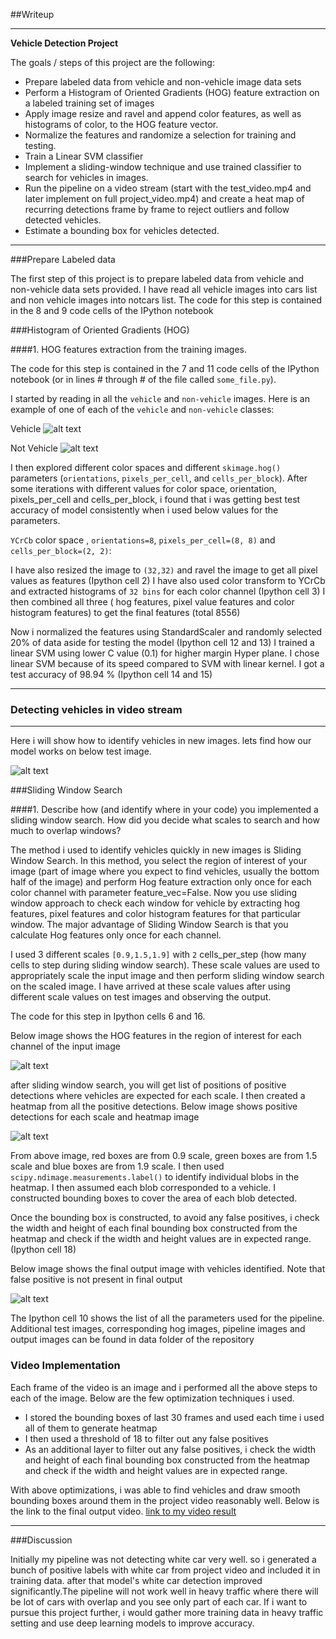 ##Writeup

---

**Vehicle Detection Project**

The goals / steps of this project are the following:

* Prepare labeled data from vehicle and non-vehicle image data sets
* Perform a Histogram of Oriented Gradients (HOG) feature extraction on a labeled training set of images
* Apply image resize and ravel and append color features, as well as histograms of color, to the HOG feature vector.
* Normalize the features and randomize a selection for training and testing.
* Train a Linear SVM classifier
* Implement a sliding-window technique and use trained classifier to search for vehicles in images.
* Run the pipeline on a video stream (start with the test_video.mp4 and later implement on full project_video.mp4) and create a heat map of recurring detections frame by frame to reject outliers and follow detected vehicles.
* Estimate a bounding box for vehicles detected.

[//]: # (Image References)
[image1]: ./data/pipeline_Images/Vehicle.png
[image2]: ./data/pipeline_Images/nonVehicle.png
[image3]: ./data/test_images/test4.jpg
[image4]: ./data/hog_test_images/4.png
[image5]: ./data/pipeline_Images/4.png
[image6]: ./data/test_images_output/test4.jpg
[video1]: ./data/output_videos/Projectvideo.mp4

---

###Prepare Labeled data

The first step of this project is to prepare labeled data from vehicle and non-vehicle data sets provided. I have read all vehicle images into cars list and non vehicle images into notcars list. The code for this step is contained in the 8 and 9 code cells of the IPython notebook 

###Histogram of Oriented Gradients (HOG)

####1. HOG features extraction from the training images.

The code for this step is contained in the 7 and 11 code cells of the IPython notebook (or in lines # through # of the file called `some_file.py`).  

I started by reading in all the `vehicle` and `non-vehicle` images.  Here is an example of one of each of the `vehicle` and `non-vehicle` classes:

Vehicle
![alt text][image1]

Not Vehicle
![alt text][image2]

I then explored different color spaces and different `skimage.hog()` parameters (`orientations`, `pixels_per_cell`, and `cells_per_block`).  After some iterations with different values for color space, orientation, pixels_per_cell and cells_per_block, i found that i was getting best test accuracy of model consistently when i used below values for the parameters.

`YCrCb` color space , `orientations=8`, `pixels_per_cell=(8, 8)` and `cells_per_block=(2, 2)`:


I have also resized the image to `(32,32)` and ravel the image to get all pixel values as features (Ipython cell 2)
I have also used color transform to YCrCb and extracted histograms of `32 bins` for each color channel (Ipython cell 3)
I then combined all three ( hog features, pixel value features and color histogram features) to get the final features (total 8556)

Now i normalized the features using StandardScaler and randomly selected 20% of data aside for testing the model (Ipython cell 12 and 13)
I trained a linear SVM using lower C value (0.1) for higher margin Hyper plane. I chose linear SVM because of its speed compared to SVM with linear kernel. I got a test accuracy of 98.94 % (Ipython cell 14 and 15)

---
### Detecting vehicles in video stream
---

Here i will show how to identify vehicles in new images. lets find how our model works on below test image.

![alt text][image3]


###Sliding Window Search

####1. Describe how (and identify where in your code) you implemented a sliding window search.  How did you decide what scales to search and how much to overlap windows?

The method i used to identify vehicles quickly in new images is Sliding Window Search. In this method, you select the region of interest of your image (part of image where you expect to find vehicles, usually the bottom half of the image) and perform Hog feature extraction only once for each color channel with parameter feature_vec=False. Now you use sliding window approach to check each window for vehicle by extracting hog features, pixel features and color histogram features for that particular window. The major advantage of Sliding Window Search is that you calculate Hog features only once for each channel.

I used 3 different scales `[0.9,1.5,1.9]` with `2` cells_per_step (how many cells to step during sliding window search). These scale values are used to appropriately scale the input image and then perform sliding window search on the scaled image. I have arrived at these scale values after using different scale values on test images and observing the output.

The code for this step in Ipython cells 6 and 16.

Below image shows the HOG features in the region of interest for each channel of the input image

![alt text][image4]


after sliding window search, you will get list of positions of positive detections where vehicles are expected for each scale. I then created a heatmap from all the positive detections. Below image shows positive detections for each scale and heatmap image

![alt text][image5]

From above image, red boxes are from 0.9 scale, green boxes are from 1.5 scale and blue boxes are from 1.9 scale. I then used `scipy.ndimage.measurements.label()` to identify individual blobs in the heatmap.  I then assumed each blob corresponded to a vehicle.  I constructed bounding boxes to cover the area of each blob detected.

Once the bounding box is constructed, to avoid any false positives, i check the width and height of each final bounding box constructed from the heatmap and check if the width and height values are in expected range. (Ipython cell 18)

Below image shows the final output image with vehicles identified. Note that false positive is not present in final output

![alt text][image6]


The Ipython cell 10 shows the list of all the parameters used for the pipeline. Additional test images, corresponding hog images, pipeline images and output images can be found in data folder of the repository


### Video Implementation

Each frame of the video is an image and i performed all the above steps to each of the image. Below are the few optimization techniques i used.

* I stored the bounding boxes of last 30 frames and used each time i used all of them to generate heatmap
* I then used a threshold of 18 to filter out any false positives
* As an additional layer to filter out any false positives, i check the width and height of each final bounding box constructed from the heatmap and check if the width and height values are in expected range.


With above optimizations, i was able to find vehicles and draw smooth bounding boxes around them in the project video reasonably well. Below is the link to the final output video.
[link to my video result](./data/output_videos/Projectvideo.mp4)


---

###Discussion

Initially my pipeline was not detecting white car very well. so i generated a bunch of positive labels with white car from project video and included it in training data. after that model's white car detection improved significantly.The pipeline will not work well in heavy traffic where there will be lot of cars with overlap and you see only part of each car. If i want to pursue this project further, i would gather more training data in heavy traffic setting and use deep learning models to improve accuracy.

